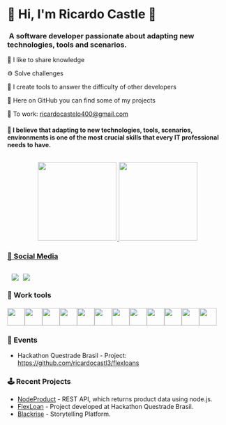 

<h1 align="left"> 💁 Hi, I'm Ricardo Castle 🌟</h1>
<h3 align="left"> &nbsp;A software developer passionate about adapting new technologies, tools and scenarios. </h3>

🎲 I like to share knowledge

⚙️ Solve challenges

📍 I create tools to answer the difficulty of other developers

📂 Here on GitHub you can find some of my projects

🎯 To work: ricardocastelo400@gmail.com

<h4>🎯 I believe that adapting to new technologies, tools, scenarios, environments is one of the most crucial skills that every IT professional needs to have.</h4>

##

<div style="display:flex;justify-content:center;">
  <a href="https://github.com/ricardocastl3">
  <img style="margin:2px;" height="180em" src="https://github-readme-stats-git-masterrstaa-rickstaa.vercel.app/api?username=ricardocastl3&show_icons=true&theme=radical&include_all_commits=true&count_private=true"/>
  <img  height="180em" src="https://github-readme-stats-git-masterrstaa-rickstaa.vercel.app/api/top-langs/?username=ricardocastl3&layout=compact&langs_count=7&theme=radical"/>
</div>

<h3>📲 Social Media </h3>

<div style="display:flex;margin: 30px 30px 0px 0px;">
    <a style="margin-left:10px;" href="https://www.linkedin.com/in/ricardocastles/">
        <img src="https://img.shields.io/badge/LinkedIn-0077B5?style=for-the-badge&logo=linkedin&logoColor=white">
    </a>
    <a style="margin-left:10px" href="https://www.instagram.com/ricardocodex/">
        <img src="https://img.shields.io/badge/Instagram-E4405F?style=for-the-badge&logo=instagram&logoColor=white">
    </a>
</div>

<h3>🚀 Work tools</h3>

<div style="display:flex;margin:20px 20px 0px 0px;">

  <img src="https://cdn.jsdelivr.net/gh/devicons/devicon/icons/html5/html5-original-wordmark.svg" height="40px"/>
  <img src="https://cdn.jsdelivr.net/gh/devicons/devicon/icons/css3/css3-original-wordmark.svg" height="40px" />
  <img src="https://cdn.jsdelivr.net/gh/devicons/devicon/icons/tailwindcss/tailwindcss-plain.svg" height="40px"/>
  <img src="https://cdn.jsdelivr.net/gh/devicons/devicon/icons/javascript/javascript-original.svg" height="40px"/>
  <img src="https://cdn.jsdelivr.net/gh/devicons/devicon/icons/typescript/typescript-original.svg" height="40px"/>  
  <img src="https://cdn.jsdelivr.net/gh/devicons/devicon/icons/nodejs/nodejs-original.svg" height="40px"/>
  <img src="https://cdn.jsdelivr.net/gh/devicons/devicon/icons/react/react-original.svg" height="40px"/>
  <img src="https://cdn.jsdelivr.net/gh/devicons/devicon/icons/laravel/laravel-plain-wordmark.svg" height="40px"/> 
  <img src="https://cdn.jsdelivr.net/gh/devicons/devicon/icons/python/python-original.svg" height="40px" />
  <img src="https://cdn.jsdelivr.net/gh/devicons/devicon/icons/csharp/csharp-original.svg" height="40px"/> 
  <img src="https://cdn.jsdelivr.net/gh/devicons/devicon/icons/wordpress/wordpress-original.svg" height="40px"/>
  <img src="https://cdn.jsdelivr.net/gh/devicons/devicon/icons/docker/docker-original-wordmark.svg" height="40px"/>
          
</div>

<h3>🌟 Events </h3>

* Hackathon Questrade Brasil - Project: https://github.com/ricardocastl3/flexloans

<h3>🕹️ Recent Projects</h3>

* [NodeProduct](https://github.com/ricardocastl3/nodeproduct) - REST API, which returns product data using node.js.
* [FlexLoan](https://github.com/ricardocastl3/flexloans) - Project developed at Hackathon Questrade Brasil.
* [Blackrise](https://github.com/ricardocastl3/blackrise) - Storytelling Platform.
